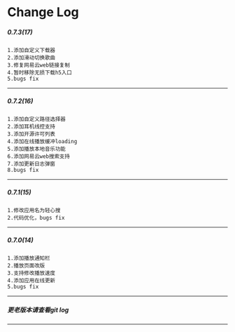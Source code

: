 [//]: # (Automatically generated content, no modification required!)
# Change Log
##### 0.7.3(17)
	1.添加自定义下载器
	2.添加滑动切换歌曲
	3.修复网易云web链接复制
	4.暂时移除无损下载h5入口
	5.bugs fix
------
##### 0.7.2(16)
	1.添加自定义路径选择器
	2.添加耳机线控支持
	3.添加开源许可列表
	4.添加在线播放缓冲loading
	5.添加播放本地音乐功能
	6.添加网易云web搜索支持
	7.添加更新日志弹窗
	8.bugs fix
------
##### 0.7.1(15)
	1.修改应用名为轻心搜
	2.代码优化，bugs fix
------
##### 0.7.0(14)
	1.添加播放通知栏
	2.播放页面改版
	3.支持修改播放速度
	4.添加应用在线更新
	5.bugs fix
------
##### 更老版本请查看git log
------
